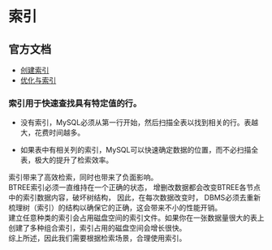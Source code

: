 # 索引

## 官方文档
- [创建索引](https://dev.mysql.com/doc/refman/8.0/en/create-index.html#create-index-unique)  
- [优化与索引](https://dev.mysql.com/doc/refman/8.0/en/optimization-indexes.html)  


### 索引用于快速查找具有特定值的行。
- 没有索引，MySQL必须从第一行开始，然后扫描全表以找到相关的行。表越大，花费时间越多。  

- 如果表中有相关​​列的索引，MySQL可以快速确定数据的位置，而不必扫描全表，极大的提升了检索效率。

索引带来了高效检索，同时也带来了负面影响。  
BTREE索引必须一直维持在一个正确的状态， 增删改数据都会改变BTREE各节点中的索引数据内容，破坏树结构， 因此，在每次数据改变时， DBMS必须去重新梳理树（索引）的结构以确保它的正确，这会带来不小的性能开销。  
建立任意种类的索引会占用磁盘空间的索引文件。如果你在一张数据量很大的表上创建了多种组合索引，索引占用的磁盘空间会增长很快。  
综上所述，因此我们需要根据检索场景，合理使用索引。
